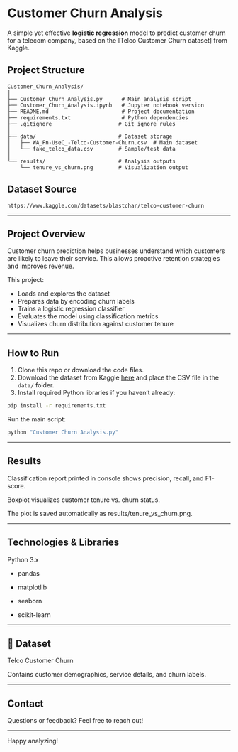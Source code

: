 # Customer Churn Analysis

A simple yet effective **logistic regression** model to predict customer churn for a telecom company, based on the [Telco Customer Churn dataset] from Kaggle.

## Project Structure

```
Customer_Churn_Analysis/
│
├── Customer Churn Analysis.py      # Main analysis script
├── Customer_Churn_Analysis.ipynb   # Jupyter notebook version
├── README.md                       # Project documentation
├── requirements.txt                # Python dependencies
├── .gitignore                     # Git ignore rules
│
├── data/                          # Dataset storage
│   ├── WA_Fn-UseC_-Telco-Customer-Churn.csv  # Main dataset
│   └── fake_telco_data.csv        # Sample/test data
│
└── results/                       # Analysis outputs
    └── tenure_vs_churn.png        # Visualization output
```

## Dataset Source

```
https://www.kaggle.com/datasets/blastchar/telco-customer-churn
```

---

## Project Overview

Customer churn prediction helps businesses understand which customers are likely to leave their service. This allows proactive retention strategies and improves revenue.

This project:

- Loads and explores the dataset
- Prepares data by encoding churn labels
- Trains a logistic regression classifier
- Evaluates the model using classification metrics
- Visualizes churn distribution against customer tenure

---

## How to Run

1. Clone this repo or download the code files.
2. Download the dataset from Kaggle [here](https://www.kaggle.com/datasets/blastchar/telco-customer-churn) and place the CSV file in the `data/` folder.
3. Install required Python libraries if you haven’t already:

```bash
pip install -r requirements.txt
```

Run the main script:

```bash
python "Customer Churn Analysis.py"
```

---

## Results

Classification report printed in console shows precision, recall, and F1-score.

Boxplot visualizes customer tenure vs. churn status.

The plot is saved automatically as results/tenure_vs_churn.png.

---

## Technologies & Libraries

Python 3.x

- pandas

- matplotlib

- seaborn

- scikit-learn

---

## 🔗 Dataset

Telco Customer Churn

Contains customer demographics, service details, and churn labels.

---

## Contact

Questions or feedback? Feel free to reach out!

---

Happy analyzing!
